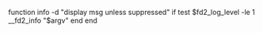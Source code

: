 function info -d "display msg unless suppressed"
  if test $fd2_log_level -le 1 
    __fd2_info "$argv" 
  end
end
